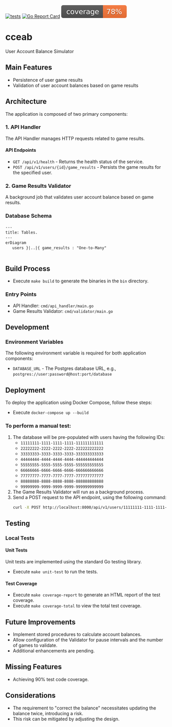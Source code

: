 
[![tests](https://github.com/ildomm/cceab/actions/workflows/ci.yml/badge.svg?branch=main)](https://github.com/ildomm/cceab/actions/workflows/ci.yml)
[![Go Report Card](https://goreportcard.com/badge/github.com/ildomm/cceab?cache=v1)](https://goreportcard.com/report/github.com/ildomm/cceab)
![coverage](https://raw.githubusercontent.com/ildomm/cceab/badges/.badges/main/coverage.svg)

# cceab
User Account Balance Simulator

## Main Features
- Persistence of user game results
- Validation of user account balances based on game results

## Architecture
The application is composed of two primary components:

### 1. API Handler
The API Handler manages HTTP requests related to game results.

#### API Endpoints
- `GET /api/v1/health` - Returns the health status of the service.
- `POST /api/v1/users/{id}/game_results` - Persists the game results for the specified user.

### 2. Game Results Validator
A background job that validates user account balance based on game results.

### Database Schema
```mermaid
---
title: Tables.
---
erDiagram
   users }|..|{ game_results : "One-to-Many"
           
```

## Build Process
- Execute `make build` to generate the binaries in the `bin` directory.

### Entry Points
- API Handler: `cmd/api_handler/main.go`
- Game Results Validator: `cmd/validator/main.go`

## Development

### Environment Variables
The following environment variable is required for both application components:
- `DATABASE_URL` - The Postgres database URL, e.g., `postgres://user:password@host:port/database`

## Deployment
To deploy the application using Docker Compose, follow these steps:
- Execute `docker-compose up --build`

### To perform a manual test:
1. The database will be pre-populated with users having the following IDs:
   - `11111111-1111-1111-1111-111111111111`
   - `22222222-2222-2222-2222-222222222222`
   - `33333333-3333-3333-3333-333333333333`
   - `44444444-4444-4444-4444-444444444444`
   - `55555555-5555-5555-5555-555555555555`
   - `66666666-6666-6666-6666-666666666666`
   - `77777777-7777-7777-7777-777777777777`
   - `88888888-8888-8888-8888-888888888888`
   - `99999999-9999-9999-9999-999999999999`
2. The Game Results Validator will run as a background process.
3. Send a POST request to the API endpoint, using the following command:
   ```bash
   curl -X POST http://localhost:8000/api/v1/users/11111111-1111-1111-1111-111111111111/game_results -H 'Content-Type: application/json' -H "Source-Type: game" -d "{\"state\": \"win\", \"amount\": \"10.15\", \"transactionId\": \"12\"}" 
   ```

## Testing

### Local Tests
#### Unit Tests
Unit tests are implemented using the standard Go testing library.
- Execute `make unit-test` to run the tests.

#### Test Coverage
- Execute `make coverage-report` to generate an HTML report of the test coverage.
- Execute `make coverage-total` to view the total test coverage.

## Future Improvements
- Implement stored procedures to calculate account balances.
- Allow configuration of the Validator for pause intervals and the number of games to validate.
- Additional enhancements are pending.

## Missing Features
- Achieving 90% test code coverage.

## Considerations
- The requirement to "correct the balance" necessitates updating the balance twice, introducing a risk.
- This risk can be mitigated by adjusting the design.
